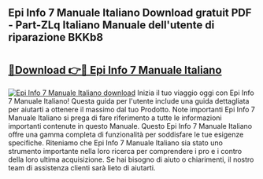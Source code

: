 ## Epi Info 7 Manuale Italiano Download gratuit PDF - Part-ZLq Italiano Manuale dell'utente di riparazione BKKb8

# <h2><a href="http://dfd640.blite.top/?on=Epi+Info+7+Manuale+Italiano">🔗Download 👉🔴 Epi Info 7 Manuale Italiano</a></h2>

[![Epi Info 7 Manuale Italiano download](https://i.imgur.com/lujVjoI.png)](http://dfd640.blite.top/?on=Epi+Info+7+Manuale+Italiano)
Inizia il tuo viaggio oggi con Epi Info 7 Manuale Italiano! Questa guida per l'utente include una guida dettagliata per aiutarti a ottenere il massimo dal tuo Prodotto. Note importanti Epi Info 7 Manuale Italiano si prega di fare riferimento a tutte le informazioni importanti contenute in questo Manuale. Questo Epi Info 7 Manuale Italiano offre una gamma completa di funzionalità per soddisfare le tue esigenze specifiche. Riteniamo che Epi Info 7 Manuale Italiano sia stato uno strumento importante nella loro ricerca per comprendere i pro e i contro della loro ultima acquisizione. Se hai bisogno di aiuto o chiarimenti, il nostro team di assistenza clienti sarà lieto di aiutarti.
